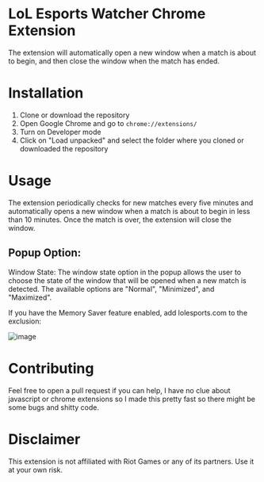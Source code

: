 # LoL Esports Watcher Chrome Extension
The extension will automatically open a new window when a match is about to begin, and then close the window when the match has ended. 

# Installation

1. Clone or download the repository
2. Open Google Chrome and go to `chrome://extensions/`
3. Turn on Developer mode
4. Click on "Load unpacked" and select the folder where you cloned or downloaded the repository

# Usage
The extension periodically checks for new matches every five minutes and automatically opens a new window when a match is about to begin in less than 10 minutes. Once the match is over, the extension will close the window. 

## Popup Option:

Window State: The window state option in the popup allows the user to choose the state of the window that will be opened when a new match is detected. The available options are "Normal", "Minimized", and "Maximized".

If you have the Memory Saver feature enabled, add lolesports.com to the exclusion: 

![image](https://user-images.githubusercontent.com/54153890/235549499-8a3fc579-006d-4006-bde0-4fad08c6b265.png)


# Contributing 
Feel free to open a pull request if you can help, I have no clue about javascript or chrome extensions so I made this pretty fast so there might be some bugs and shitty code.


# Disclaimer
This extension is not affiliated with Riot Games or any of its partners. Use it at your own risk.
